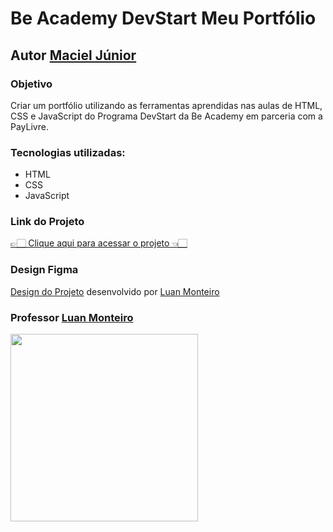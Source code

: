 # Be Academy DevStart Meu Portfólio
## Autor [Maciel Júnior](https://www.github.com/macieljuniormax)

### Objetivo

Criar um portfólio utilizando as ferramentas aprendidas nas aulas de HTML, CSS e JavaScript do Programa DevStart da Be Academy em parceria com a PayLivre.

### Tecnologias utilizadas:

- HTML
- CSS
- JavaScript

### Link do Projeto

[👉🏻 Clique aqui para acessar o projeto 👈🏻](https://macieljuniormax.github.io/beacademy-devstart-frontend-myportfolio/)

### Design Figma

[Design do Projeto](https://www.figma.com/file/cORQUmT2QxFhV1IFQRmVeL/Portf%C3%B3lio-be.academy?node-id=12%3A6) desenvolvido por [Luan Monteiro](https://github.com/lnmont)

### Professor [Luan Monteiro](https://github.com/lnmont)
<a href="https://www.beacademy.com.br/" target="_blank"><img src="https://www.beacademy.com.br/wp-content/uploads/2019/11/Logo-Topo.png" width="300" align="left" /></a>
</a>



